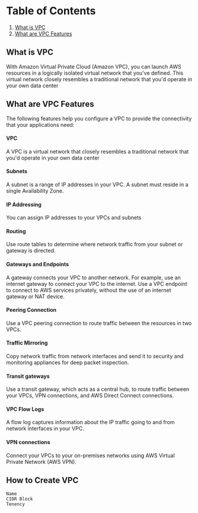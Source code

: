 # Table of Contents
1. [What is VPC](#What-is-vpc)
2. [What are VPC Features](#What-are-vpc-features)

## What is VPC

With Amazon Virtual Private Cloud (Amazon VPC), you can launch AWS resources in a logically isolated virtual network that you've defined. This virtual network closely resembles a traditional network that you'd operate in your own data center

## What are VPC Features
The following features help you configure a VPC to provide the connectivity that your applications need:

#### VPC

A VPC is a virtual network that closely resembles a traditional network that you'd operate in your own data center

#### Subnets
A subnet is a range of IP addresses in your VPC. A subnet must reside in a single Availability Zone.

#### IP Addressing
You can assign IP addresses to your VPCs and subnets

#### Routing
Use route tables to determine where network traffic from your subnet or gateway is directed.

#### Gateways and Endpoints

A gateway connects your VPC to another network. For example, use an internet gateway to connect your VPC to the internet. Use a VPC endpoint to connect to AWS services privately, without the use of an internet gateway or NAT device.

#### Peering Connection

Use a VPC peering connection to route traffic between the resources in two VPCs.

#### Traffic Mirroring
Copy network traffic from network interfaces and send it to security and monitoring appliances for deep packet inspection.

#### Transit gateways
Use a transit gateway, which acts as a central hub, to route traffic between your VPCs, VPN connections, and AWS Direct Connect connections.

#### VPC Flow Logs

A flow log captures information about the IP traffic going to and from network interfaces in your VPC.

#### VPN connections
Connect your VPCs to your on-premises networks using AWS Virtual Private Network (AWS VPN).

## How to Create VPC
    Name
    CIDR Block
    Tenency

